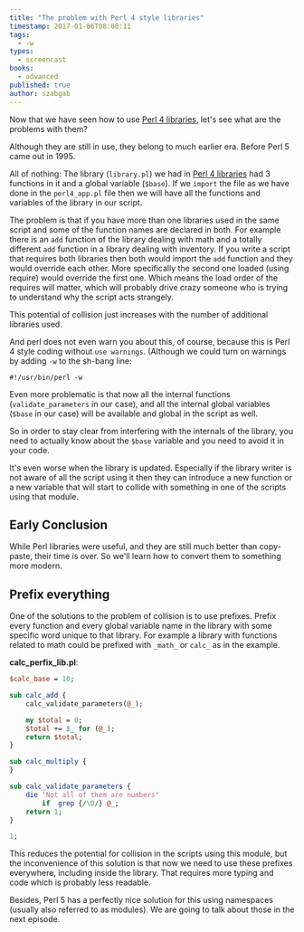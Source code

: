 ```yaml
---
title: "The problem with Perl 4 style libraries"
timestamp: 2017-01-06T08:00:11
tags:
  - -w
types:
  - screencast
books:
  - advanced
published: true
author: szabgab
---
```



Now that we have seen how to use [Perl 4 libraries](/perl4-libraries), let's see what are the problems with them?

Although they are still in use, they belong to  much earlier era. Before Perl 5 came out in 1995.


<slidecast file="advanced-perl/libraries-and-modules/the-problem-with-libraries" youtube="UZeEzD5459c" />

All of nothing:
The library (`library.pl`) we had in [Perl 4 libraries](/perl4-libraries) had 3 functions in
it and a global variable (`$base`). If we `import` the file as we have done in the `perl4_app.pl`
file then we will have all the functions and variables of the library in our script.

The problem is that if you have more than one libraries used in the same script and some of the function names are
declared in both. For example there is an `add` function of the library dealing with math and a totally different
`add` function in a library dealing with inventory. If you write a script that requires both libraries
then both would import the `add` function and they would override each other. More specifically the second one
loaded (using require) would override the first one. Which means the load order of the requires will matter, which
will probably drive crazy someone who is trying to understand why the script acts strangely.

This potential of collision just increases with the number of additional libraries used.

And perl does not even warn you about this, of course, because this is Perl 4 style coding without `use warnings`.
(Although we could turn on warnings by adding `-w` to the sh-bang line:

```
#!/usr/bin/perl -w
```

Even more problematic is that now all the internal functions (`validate_parameters` in our case),
and all the internal global variables (`$base` in our case) will be available and global
in the script as well.

So in order to stay clear from interfering with the internals of the library, you need to actually
know about the `$base` variable and you need to avoid it in your code.

It's even worse when the library is updated. Especially if the library writer is not aware of all the script
using it then they can introduce a new function or a new variable that will start to collide with something
in one of the scripts using that module.


## Early Conclusion

While Perl libraries were useful, and they are still much better than copy-paste, their time is over.
So we'll learn how to convert them to something more modern.

## Prefix everything

One of the solutions to the problem of collision is to use prefixes. Prefix every function and every global
variable name in the library with some specific word unique to that library. For example a library
with functions related to math could be prefixed with `_math_` or `calc_` as in the example.

**calc_perfix_lib.pl**:

```perl
$calc_base = 10;

sub calc_add {
    calc_validate_parameters(@_);

    my $total = 0;
    $total += $_ for (@_);
    return $total;
}

sub calc_multiply {
}

sub calc_validate_parameters {
    die 'Not all of them are numbers'
        if  grep {/\D/} @_;
    return 1;
}

1;
```

This reduces the potential for collision in the scripts using this module, but the inconvenience of this solution
is that now we need to use these prefixes everywhere, including inside the library. That requires more typing
and code which is probably less readable.

Besides, Perl 5 has a perfectly nice solution for this using namespaces (usually also referred to as modules).
We are going to talk about those in the next episode.

